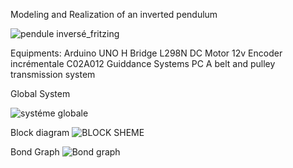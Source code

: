 Modeling and Realization of an inverted pendulum

![pendule inversé_fritzing](https://user-images.githubusercontent.com/40873969/214943876-169945b4-8ac5-447e-993d-d7ec30519c82.PNG)

Equipments:
Arduino UNO
H Bridge L298N
DC Motor 12v
Encoder incrémentale C02A012
Guiddance Systems
PC
A belt and pulley transmission system

Global System

![systéme globale](https://user-images.githubusercontent.com/40873969/214945519-acddac76-da23-4b91-b03f-df1c589b9c96.PNG)

Block diagram
![BLOCK SHEME](https://user-images.githubusercontent.com/40873969/214946754-a47ef493-b528-4757-9074-aa05f71df68c.PNG)

Bond Graph
![Bond graph](https://user-images.githubusercontent.com/40873969/214946813-bca31b5f-0837-4f61-9ab7-fdb3055e541d.PNG)




